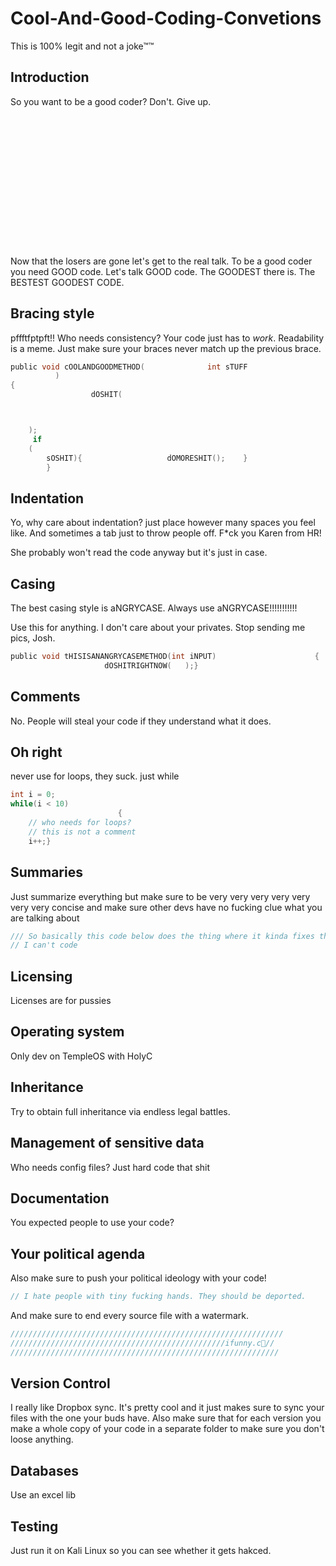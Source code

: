 # Cool-And-Good-Coding-Convetions
This is 100% legit and not a joke™™

## Introduction
So you want to be a good coder? Don't. Give up.
<br>
<br>
<br>
<br>
<br>
<br>
<br>
<br>
<br>
<br>
<br>
<br>
<br>
<br>
<br>
Now that the losers are gone let's get to the real talk. To be a good coder you need GOOD code. Let's talk GOOD code. The GOODEST there is. The BESTEST GOODEST CODE.

## Bracing style
pffftfptpft!! Who needs consistency? Your code just has to _work_. Readability is a meme. Just make sure your braces never match up the previous brace.

```c
public void cOOLANDGOODMETHOD(              int sTUFF  
          )
{
                  dOSHIT(



    );
     if
    (
        sOSHIT){                   dOMORESHIT();    }
        }
```

## Indentation
Yo, why care about indentation? just place however many spaces you feel like. And sometimes a tab just to throw people off. F*ck you Karen from HR!

She probably won't read the code anyway but it's just in case.

## Casing
The best casing style is aNGRYCASE. Always use aNGRYCASE!!!!!!!!!!!

Use this for anything. I don't care about your privates. Stop sending me pics, Josh.

```c
public void tHISISANANGRYCASEMETHOD(int iNPUT)                      {
                     dOSHITRIGHTNOW(   );}
```

## Comments
No. People will steal your code if they understand what it does.

## Oh right
never use for loops, they suck. just while

```c
int i = 0;
while(i < 10)
                        {
    // who needs for loops?
    // this is not a comment
    i++;}
```

## Summaries
Just summarize everything but make sure to be very very very very very very very concise and make sure other devs have no fucking clue what you are talking about

```c
/// So basically this code below does the thing where it kinda fixes that one issue ya know
// I can't code
```

## Licensing
Licenses are for pussies

## Operating system
Only dev on TempleOS with HolyC

## Inheritance
Try to obtain full inheritance via endless legal battles.

## Management of sensitive data
Who needs config files? Just hard code that shit

## Documentation
You expected people to use your code?

## Your political agenda
Also make sure to push your political ideology with your code!
```c
// I hate people with tiny fucking hands. They should be deported.
```

And make sure to end every source file with a watermark.

```c
/////////////////////////////////////////////////////////////
////////////////////////////////////////////////ifunny.c🙂//
////////////////////////////////////////////////////////////
```

## Version Control
I really like Dropbox sync. It's pretty cool and it just makes sure to sync your files with the one your buds have.
Also make sure that for each version you make a whole copy of your code in a separate folder to make sure you don't loose anything.

## Databases
Use an excel lib

## Testing
Just run it on Kali Linux so you can see whether it gets hakced.
